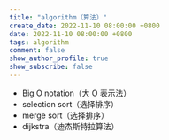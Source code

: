 ```yaml
---
title: "algorithm（算法）"
create_date: 2022-11-10 08:00:00 +0800
date: 2022-11-10 08:00:00 +0800
tags: algorithm
comment: false
show_author_profile: true
show_subscribe: false
---
```


- Big O notation（大 O 表示法）
- selection sort（选择排序）
- merge sort（选择排序）
- dijkstra（迪杰斯特拉算法）
